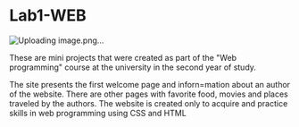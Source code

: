 # Lab1-WEB
![Uploading image.png…]()

These are mini projects that were created as part of the "Web programming" course at the university in the second year of study.

The site presents the first welcome page and inforn=mation about an author of the website. There are other pages with favorite food, movies and places traveled by the authors.
The website is created only to acquire and practice skills in web programming using CSS and HTML
